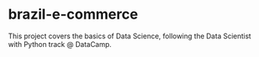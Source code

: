 # brazil-e-commerce
This project covers the basics of Data Science, following the Data Scientist with Python track @ DataCamp.
